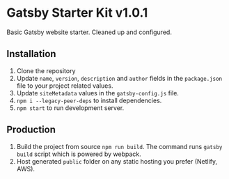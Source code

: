 # Gatsby Starter Kit v1.0.1

Basic Gatsby website starter. Cleaned up and configured.

## Installation

1. Clone the repository
2. Update `name`, `version`, `description` and `author` fields in the `package.json` file to your project related values.
3. Update `siteMetadata` values in the `gatsby-config.js` file.
4. `npm i --legacy-peer-deps` to install dependencies.
5. `npm start` to run development server.

## Production

1. Build the project from source `npm run build`. The command runs `gatsby build` script which is powered by webpack.
2. Host generated `public` folder on any static hosting you prefer (Netlify, AWS).
